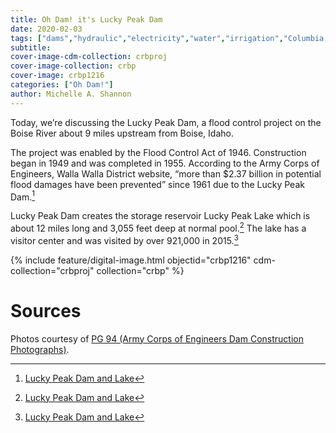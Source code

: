 ```yaml
---
title: Oh Dam! it's Lucky Peak Dam
date: 2020-02-03
tags: ["dams","hydraulic","electricity","water","irrigation","Columbia River","Columbia River Basin"]
subtitle: 
cover-image-cdm-collection: crbproj
cover-image-collection: crbp
cover-image: crbp1216
categories: ["Oh Dam!"]
author: Michelle A. Shannon
---
```


Today, we’re discussing the Lucky Peak Dam, a flood control project on the Boise River about 9 miles upstream from Boise, Idaho.

The project was enabled by the Flood Control Act of 1946. Construction began in 1949 and was completed in 1955. According to the Army
Corps of Engineers, Walla Walla District website, “more than $2.37 billion in potential flood damages have been prevented” since 1961 due to the Lucky Peak Dam.[^1]

Lucky Peak Dam creates the storage reservoir Lucky Peak Lake which is about 12 miles long and 3,055 feet deep at normal pool.[^1]
The lake has a visitor center and was visited by over 921,000 in 2015.[^1]

{% include feature/digital-image.html objectid="crbp1216" cdm-collection="crbproj" collection="crbp" %}

# Sources

[^1]: [Lucky Peak Dam and Lake](https://www.nww.usace.army.mil/Locations/District-Locks-and-Dams/Lucky-Peak-Dam-and-Lake/)

Photos courtesy of [PG 94 (Army Corps of Engineers Dam Construction Photographs)](https://archiveswest.orbiscascade.org/ark:/80444/xv165618/op=fstyle.aspx?t=k&amp;q=).

